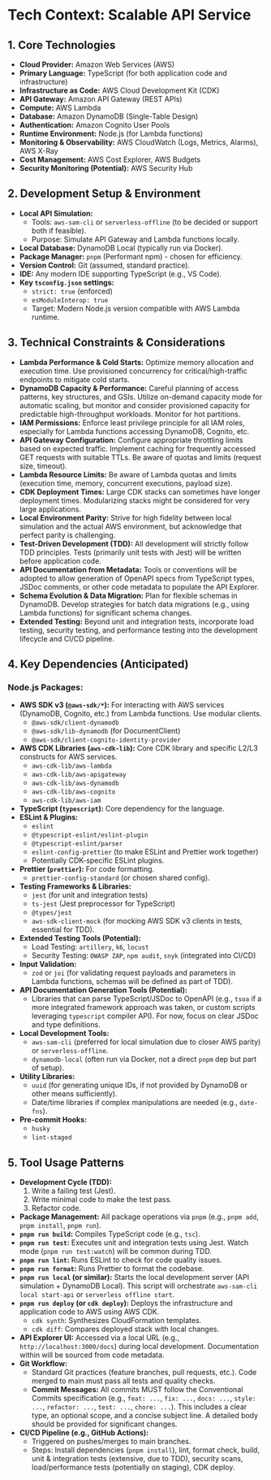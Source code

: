 # Tech Context: Scalable API Service

## 1. Core Technologies
- **Cloud Provider:** Amazon Web Services (AWS)
- **Primary Language:** TypeScript (for both application code and infrastructure)
- **Infrastructure as Code:** AWS Cloud Development Kit (CDK)
- **API Gateway:** Amazon API Gateway (REST APIs)
- **Compute:** AWS Lambda
- **Database:** Amazon DynamoDB (Single-Table Design)
- **Authentication:** Amazon Cognito User Pools
- **Runtime Environment:** Node.js (for Lambda functions)
- **Monitoring & Observability:** AWS CloudWatch (Logs, Metrics, Alarms), AWS X-Ray
- **Cost Management:** AWS Cost Explorer, AWS Budgets
- **Security Monitoring (Potential):** AWS Security Hub

## 2. Development Setup & Environment
- **Local API Simulation:**
    - Tools: `aws-sam-cli` or `serverless-offline` (to be decided or support both if feasible).
    - Purpose: Simulate API Gateway and Lambda functions locally.
- **Local Database:** DynamoDB Local (typically run via Docker).
- **Package Manager:** `pnpm` (Performant npm) - chosen for efficiency.
- **Version Control:** Git (assumed, standard practice).
- **IDE:** Any modern IDE supporting TypeScript (e.g., VS Code).
- **Key `tsconfig.json` settings:**
    - `strict: true` (enforced)
    - `esModuleInterop: true`
    - Target: Modern Node.js version compatible with AWS Lambda runtime.

## 3. Technical Constraints & Considerations
- **Lambda Performance & Cold Starts:** Optimize memory allocation and execution time. Use provisioned concurrency for critical/high-traffic endpoints to mitigate cold starts.
- **DynamoDB Capacity & Performance:** Careful planning of access patterns, key structures, and GSIs. Utilize on-demand capacity mode for automatic scaling, but monitor and consider provisioned capacity for predictable high-throughput workloads. Monitor for hot partitions.
- **IAM Permissions:** Enforce least privilege principle for all IAM roles, especially for Lambda functions accessing DynamoDB, Cognito, etc.
- **API Gateway Configuration:** Configure appropriate throttling limits based on expected traffic. Implement caching for frequently accessed GET requests with suitable TTLs. Be aware of quotas and limits (request size, timeout).
- **Lambda Resource Limits:** Be aware of Lambda quotas and limits (execution time, memory, concurrent executions, payload size).
- **CDK Deployment Times:** Large CDK stacks can sometimes have longer deployment times. Modularizing stacks might be considered for very large applications.
- **Local Environment Parity:** Strive for high fidelity between local simulation and the actual AWS environment, but acknowledge that perfect parity is challenging.
- **Test-Driven Development (TDD):** All development will strictly follow TDD principles. Tests (primarily unit tests with Jest) will be written before application code.
- **API Documentation from Metadata:** Tools or conventions will be adopted to allow generation of OpenAPI specs from TypeScript types, JSDoc comments, or other code metadata to populate the API Explorer.
- **Schema Evolution & Data Migration:** Plan for flexible schemas in DynamoDB. Develop strategies for batch data migrations (e.g., using Lambda functions) for significant schema changes.
- **Extended Testing:** Beyond unit and integration tests, incorporate load testing, security testing, and performance testing into the development lifecycle and CI/CD pipeline.

## 4. Key Dependencies (Anticipated)
### Node.js Packages:
- **AWS SDK v3 (`@aws-sdk/*`):** For interacting with AWS services (DynamoDB, Cognito, etc.) from Lambda functions. Use modular clients.
    - `@aws-sdk/client-dynamodb`
    - `@aws-sdk/lib-dynamodb` (for DocumentClient)
    - `@aws-sdk/client-cognito-identity-provider`
- **AWS CDK Libraries (`aws-cdk-lib`):** Core CDK library and specific L2/L3 constructs for AWS services.
    - `aws-cdk-lib/aws-lambda`
    - `aws-cdk-lib/aws-apigateway`
    - `aws-cdk-lib/aws-dynamodb`
    - `aws-cdk-lib/aws-cognito`
    - `aws-cdk-lib/aws-iam`
- **TypeScript (`typescript`):** Core dependency for the language.
- **ESLint & Plugins:**
    - `eslint`
    - `@typescript-eslint/eslint-plugin`
    - `@typescript-eslint/parser`
    - `eslint-config-prettier` (to make ESLint and Prettier work together)
    - Potentially CDK-specific ESLint plugins.
- **Prettier (`prettier`):** For code formatting.
    - `prettier-config-standard` (or chosen shared config).
- **Testing Frameworks & Libraries:**
    - `jest` (for unit and integration tests)
    - `ts-jest` (Jest preprocessor for TypeScript)
    - `@types/jest`
    - `aws-sdk-client-mock` (for mocking AWS SDK v3 clients in tests, essential for TDD).
- **Extended Testing Tools (Potential):**
    - Load Testing: `artillery`, `k6`, `locust`
    - Security Testing: `OWASP ZAP`, `npm audit`, `snyk` (integrated into CI/CD)
- **Input Validation:**
    - `zod` or `joi` (for validating request payloads and parameters in Lambda functions, schemas will be defined as part of TDD).
- **API Documentation Generation Tools (Potential):**
    - Libraries that can parse TypeScript/JSDoc to OpenAPI (e.g., `tsoa` if a more integrated framework approach was taken, or custom scripts leveraging `typescript` compiler API). For now, focus on clear JSDoc and type definitions.
- **Local Development Tools:**
    - `aws-sam-cli` (preferred for local simulation due to closer AWS parity) or `serverless-offline`.
    - `dynamodb-local` (often run via Docker, not a direct `pnpm` dep but part of setup).
- **Utility Libraries:**
    - `uuid` (for generating unique IDs, if not provided by DynamoDB or other means sufficiently).
    - Date/time libraries if complex manipulations are needed (e.g., `date-fns`).
- **Pre-commit Hooks:**
    - `husky`
    - `lint-staged`

## 5. Tool Usage Patterns
- **Development Cycle (TDD):**
    1. Write a failing test (Jest).
    2. Write minimal code to make the test pass.
    3. Refactor code.
- **Package Management:** All package operations via `pnpm` (e.g., `pnpm add`, `pnpm install`, `pnpm run`).
- **`pnpm run build`:** Compiles TypeScript code (e.g., `tsc`).
- **`pnpm run test`:** Executes unit and integration tests using Jest. Watch mode (`pnpm run test:watch`) will be common during TDD.
- **`pnpm run lint`:** Runs ESLint to check for code quality issues.
- **`pnpm run format`:** Runs Prettier to format the codebase.
- **`pnpm run local` (or similar):** Starts the local development server (API simulation + DynamoDB Local). This script will orchestrate `aws-sam-cli local start-api` or `serverless offline start`.
- **`pnpm run deploy` (or `cdk deploy`):** Deploys the infrastructure and application code to AWS using AWS CDK.
    - `cdk synth`: Synthesizes CloudFormation templates.
    - `cdk diff`: Compares deployed stack with local changes.
- **API Explorer UI:** Accessed via a local URL (e.g., `http://localhost:3000/docs`) during local development. Documentation within will be sourced from code metadata.
- **Git Workflow:**
    - Standard Git practices (feature branches, pull requests, etc.). Code merged to main must pass all tests and quality checks.
    - **Commit Messages:** All commits MUST follow the Conventional Commits specification (e.g., `feat: ...`, `fix: ...`, `docs: ...`, `style: ...`, `refactor: ...`, `test: ...`, `chore: ...`). This includes a clear type, an optional scope, and a concise subject line. A detailed body should be provided for significant changes.
- **CI/CD Pipeline (e.g., GitHub Actions):**
    - Triggered on pushes/merges to main branches.
    - Steps: Install dependencies (`pnpm install`), lint, format check, build, unit & integration tests (extensive, due to TDD), security scans, load/performance tests (potentially on staging), CDK deploy.
